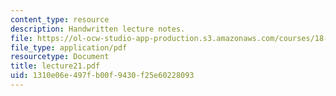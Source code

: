 ```yaml
---
content_type: resource
description: Handwritten lecture notes.
file: https://ol-ocw-studio-app-production.s3.amazonaws.com/courses/18-704-seminar-in-algebra-and-number-theory-rational-points-on-elliptic-curves-fall-2004/1310e06e497fb00f9430f25e60228093_lecture21.pdf
file_type: application/pdf
resourcetype: Document
title: lecture21.pdf
uid: 1310e06e-497f-b00f-9430-f25e60228093
---
```

